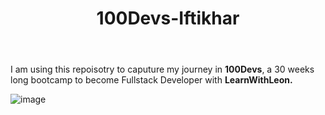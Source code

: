 <DOCTYPE html>
<body>
<header>
 <h1>100Devs-Iftikhar</h1>
</header>

 <p>I am using this repoisotry to caputure my journey in <strong>100Devs</strong>, a 30 weeks long bootcamp to become Fullstack Developer with <strong>LearnWithLeon.</strong></p>

![image](https://user-images.githubusercontent.com/46201091/149662892-3ad104aa-2427-4879-a2c6-648b22607a17.png)

</body>
<html>